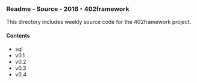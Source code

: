 ### Readme - Source - 2016 - 402framework

This directory includes weekly source code for the 402framework project.

#### Contents
* sql
* v0.1
* v0.2
* v0.3
* v0.4
